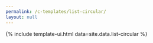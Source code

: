 ```yaml
---
permalink: /c-templates/list-circular/
layout: null
---
```


{% include template-ui.html data=site.data.list-circular %}

